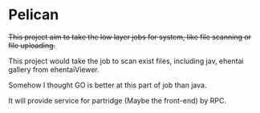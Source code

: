 # Pelican

~~This project aim to take the low layer jobs for system, like file scanning or file uploading.~~

This project would take the job to scan exist files, including jav, ehentai gallery from ehentaiViewer.

Somehow I thought GO is better at this part of job than java.

It will provide service for partridge (Maybe the front-end) by RPC.